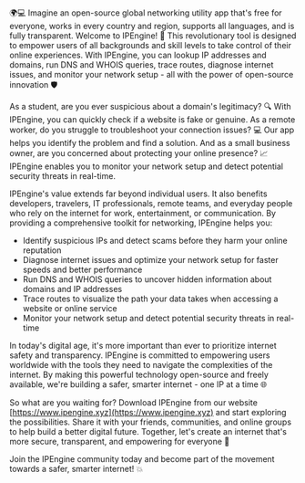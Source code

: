 🌍💻 Imagine an open-source global networking utility app that's free for everyone, works in every country and region, supports all languages, and is fully transparent. Welcome to IPEngine! 🚀 This revolutionary tool is designed to empower users of all backgrounds and skill levels to take control of their online experiences. With IPEngine, you can lookup IP addresses and domains, run DNS and WHOIS queries, trace routes, diagnose internet issues, and monitor your network setup - all with the power of open-source innovation 🛡️

As a student, are you ever suspicious about a domain's legitimacy? 🔍 With IPEngine, you can quickly check if a website is fake or genuine. As a remote worker, do you struggle to troubleshoot your connection issues? 💻 Our app helps you identify the problem and find a solution. And as a small business owner, are you concerned about protecting your online presence? 📈 IPEngine enables you to monitor your network setup and detect potential security threats in real-time.

IPEngine's value extends far beyond individual users. It also benefits developers, travelers, IT professionals, remote teams, and everyday people who rely on the internet for work, entertainment, or communication. By providing a comprehensive toolkit for networking, IPEngine helps you:

* Identify suspicious IPs and detect scams before they harm your online reputation
* Diagnose internet issues and optimize your network setup for faster speeds and better performance
* Run DNS and WHOIS queries to uncover hidden information about domains and IP addresses
* Trace routes to visualize the path your data takes when accessing a website or online service
* Monitor your network setup and detect potential security threats in real-time

In today's digital age, it's more important than ever to prioritize internet safety and transparency. IPEngine is committed to empowering users worldwide with the tools they need to navigate the complexities of the internet. By making this powerful technology open-source and freely available, we're building a safer, smarter internet - one IP at a time 🌐

So what are you waiting for? Download IPEngine from our website [https://www.ipengine.xyz](https://www.ipengine.xyz) and start exploring the possibilities. Share it with your friends, communities, and online groups to help build a better digital future. Together, let's create an internet that's more secure, transparent, and empowering for everyone 🌟

Join the IPEngine community today and become part of the movement towards a safer, smarter internet! 💥